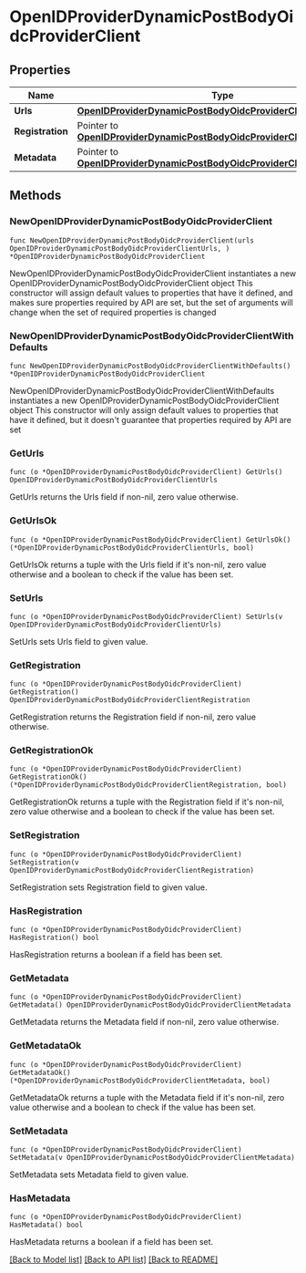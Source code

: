 # OpenIDProviderDynamicPostBodyOidcProviderClient

## Properties

Name | Type | Description | Notes
------------ | ------------- | ------------- | -------------
**Urls** | [**OpenIDProviderDynamicPostBodyOidcProviderClientUrls**](OpenIDProviderDynamicPostBodyOidcProviderClientUrls.md) |  | 
**Registration** | Pointer to [**OpenIDProviderDynamicPostBodyOidcProviderClientRegistration**](OpenIDProviderDynamicPostBodyOidcProviderClientRegistration.md) |  | [optional] 
**Metadata** | Pointer to [**OpenIDProviderDynamicPostBodyOidcProviderClientMetadata**](OpenIDProviderDynamicPostBodyOidcProviderClientMetadata.md) |  | [optional] 

## Methods

### NewOpenIDProviderDynamicPostBodyOidcProviderClient

`func NewOpenIDProviderDynamicPostBodyOidcProviderClient(urls OpenIDProviderDynamicPostBodyOidcProviderClientUrls, ) *OpenIDProviderDynamicPostBodyOidcProviderClient`

NewOpenIDProviderDynamicPostBodyOidcProviderClient instantiates a new OpenIDProviderDynamicPostBodyOidcProviderClient object
This constructor will assign default values to properties that have it defined,
and makes sure properties required by API are set, but the set of arguments
will change when the set of required properties is changed

### NewOpenIDProviderDynamicPostBodyOidcProviderClientWithDefaults

`func NewOpenIDProviderDynamicPostBodyOidcProviderClientWithDefaults() *OpenIDProviderDynamicPostBodyOidcProviderClient`

NewOpenIDProviderDynamicPostBodyOidcProviderClientWithDefaults instantiates a new OpenIDProviderDynamicPostBodyOidcProviderClient object
This constructor will only assign default values to properties that have it defined,
but it doesn't guarantee that properties required by API are set

### GetUrls

`func (o *OpenIDProviderDynamicPostBodyOidcProviderClient) GetUrls() OpenIDProviderDynamicPostBodyOidcProviderClientUrls`

GetUrls returns the Urls field if non-nil, zero value otherwise.

### GetUrlsOk

`func (o *OpenIDProviderDynamicPostBodyOidcProviderClient) GetUrlsOk() (*OpenIDProviderDynamicPostBodyOidcProviderClientUrls, bool)`

GetUrlsOk returns a tuple with the Urls field if it's non-nil, zero value otherwise
and a boolean to check if the value has been set.

### SetUrls

`func (o *OpenIDProviderDynamicPostBodyOidcProviderClient) SetUrls(v OpenIDProviderDynamicPostBodyOidcProviderClientUrls)`

SetUrls sets Urls field to given value.


### GetRegistration

`func (o *OpenIDProviderDynamicPostBodyOidcProviderClient) GetRegistration() OpenIDProviderDynamicPostBodyOidcProviderClientRegistration`

GetRegistration returns the Registration field if non-nil, zero value otherwise.

### GetRegistrationOk

`func (o *OpenIDProviderDynamicPostBodyOidcProviderClient) GetRegistrationOk() (*OpenIDProviderDynamicPostBodyOidcProviderClientRegistration, bool)`

GetRegistrationOk returns a tuple with the Registration field if it's non-nil, zero value otherwise
and a boolean to check if the value has been set.

### SetRegistration

`func (o *OpenIDProviderDynamicPostBodyOidcProviderClient) SetRegistration(v OpenIDProviderDynamicPostBodyOidcProviderClientRegistration)`

SetRegistration sets Registration field to given value.

### HasRegistration

`func (o *OpenIDProviderDynamicPostBodyOidcProviderClient) HasRegistration() bool`

HasRegistration returns a boolean if a field has been set.

### GetMetadata

`func (o *OpenIDProviderDynamicPostBodyOidcProviderClient) GetMetadata() OpenIDProviderDynamicPostBodyOidcProviderClientMetadata`

GetMetadata returns the Metadata field if non-nil, zero value otherwise.

### GetMetadataOk

`func (o *OpenIDProviderDynamicPostBodyOidcProviderClient) GetMetadataOk() (*OpenIDProviderDynamicPostBodyOidcProviderClientMetadata, bool)`

GetMetadataOk returns a tuple with the Metadata field if it's non-nil, zero value otherwise
and a boolean to check if the value has been set.

### SetMetadata

`func (o *OpenIDProviderDynamicPostBodyOidcProviderClient) SetMetadata(v OpenIDProviderDynamicPostBodyOidcProviderClientMetadata)`

SetMetadata sets Metadata field to given value.

### HasMetadata

`func (o *OpenIDProviderDynamicPostBodyOidcProviderClient) HasMetadata() bool`

HasMetadata returns a boolean if a field has been set.


[[Back to Model list]](../README.md#documentation-for-models) [[Back to API list]](../README.md#documentation-for-api-endpoints) [[Back to README]](../README.md)


